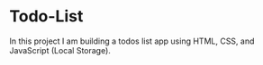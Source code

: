 # Todo-List
In this project I am building a todos list app using HTML, CSS, and JavaScript (Local Storage). 
